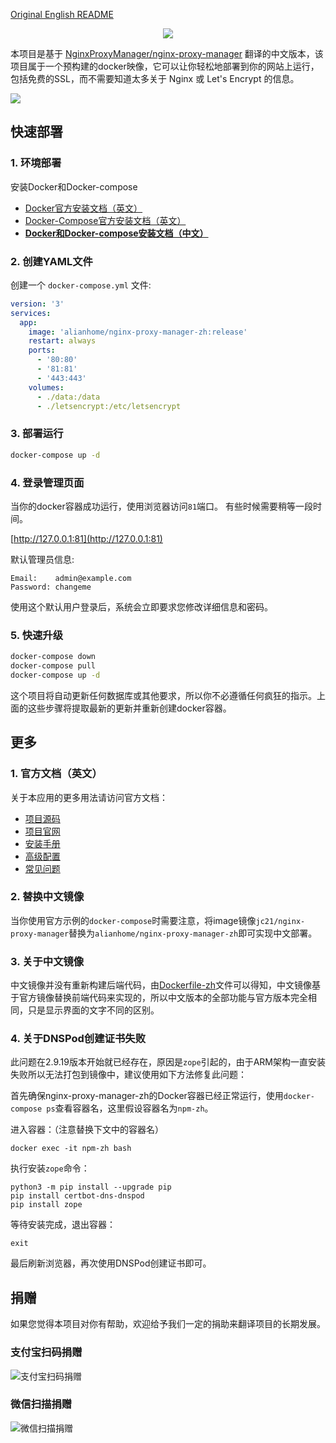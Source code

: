 
[Original English README](https://github.com/xiaoxinpro/nginx-proxy-manager-zh/blob/develop-zh/README-en.md)

<p align="center">
    <img src="https://nginxproxymanager.com/github.png">
    <br>
</p>

本项目是基于 [NginxProxyManager/nginx-proxy-manager](https://github.com/NginxProxyManager/nginx-proxy-manager) 翻译的中文版本，该项目属于一个预构建的docker映像，它可以让你轻松地部署到你的网站上运行，包括免费的SSL，而不需要知道太多关于 Nginx 或 Let's Encrypt 的信息。

![](http://image.xiaoxin.pro/2022/05/16/75687b5bfffbe.png)

## 快速部署

### 1. 环境部署

安装Docker和Docker-compose

- [Docker官方安装文档（英文）](https://docs.docker.com/install/)
- [Docker-Compose官方安装文档（英文）](https://docs.docker.com/compose/install/)
- **[Docker和Docker-compose安装文档（中文）](https://blog.csdn.net/zhangzejin3883/article/details/124778945)**

### 2. 创建YAML文件

创建一个 `docker-compose.yml` 文件:

```yml
version: '3'
services:
  app:
    image: 'alianhome/nginx-proxy-manager-zh:release'
    restart: always
    ports:
      - '80:80'
      - '81:81'
      - '443:443'
    volumes:
      - ./data:/data
      - ./letsencrypt:/etc/letsencrypt
```

### 3. 部署运行

```bash
docker-compose up -d
```

### 4. 登录管理页面

当你的docker容器成功运行，使用浏览器访问`81`端口。
有些时候需要稍等一段时间。

[http://127.0.0.1:81](http://127.0.0.1:81)

默认管理员信息:
```
Email:    admin@example.com
Password: changeme
```

使用这个默认用户登录后，系统会立即要求您修改详细信息和密码。

### 5. 快速升级

```bash
docker-compose down
docker-compose pull
docker-compose up -d
```

这个项目将自动更新任何数据库或其他要求，所以你不必遵循任何疯狂的指示。上面的这些步骤将提取最新的更新并重新创建docker容器。

## 更多

### 1. 官方文档（英文）

关于本应用的更多用法请访问官方文档：

- [项目源码](https://github.com/NginxProxyManager/nginx-proxy-manager)
- [项目官网](https://nginxproxymanager.com/)
- [安装手册](https://nginxproxymanager.com/setup/)
- [高级配置](https://nginxproxymanager.com/advanced-config/#best-practice-use-a-docker-network)
- [常见问题](https://nginxproxymanager.com/faq/#do-i-have-to-use-docker)

### 2. 替换中文镜像

当你使用官方示例的`docker-compose`时需要注意，将image镜像`jc21/nginx-proxy-manager`替换为`alianhome/nginx-proxy-manager-zh`即可实现中文部署。

### 3. 关于中文镜像

中文镜像并没有重新构建后端代码，由[Dockerfile-zh](https://github.com/xiaoxinpro/nginx-proxy-manager-zh/blob/develop-zh/docker/Dockerfile-zh)文件可以得知，中文镜像基于官方镜像替换前端代码来实现的，所以中文版本的全部功能与官方版本完全相同，只是显示界面的文字不同的区别。

### 4. 关于DNSPod创建证书失败

此问题在2.9.19版本开始就已经存在，原因是`zope`引起的，由于ARM架构一直安装失败所以无法打包到镜像中，建议使用如下方法修复此问题：

首先确保nginx-proxy-manager-zh的Docker容器已经正常运行，使用`docker-compose ps`查看容器名，这里假设容器名为`npm-zh`。

进入容器：（注意替换下文中的容器名）

```
docker exec -it npm-zh bash
```

执行安装`zope`命令：

```
python3 -m pip install --upgrade pip
pip install certbot-dns-dnspod
pip install zope
```

等待安装完成，退出容器：

```
exit
```

最后刷新浏览器，再次使用DNSPod创建证书即可。

## 捐赠

如果您觉得本项目对你有帮助，欢迎给予我们一定的捐助来翻译项目的长期发展。

### 支付宝扫码捐赠

![支付宝扫码捐赠](https://image.xiaoxin.pro/2022/05/16/1f1a5f025c13c.png)

### 微信扫描捐赠

![微信扫描捐赠](https://image.xiaoxin.pro/2022/05/16/9c9906b102b29.png)
